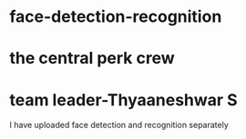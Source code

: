 # face-detection-recognition
# the central perk crew 
# team leader-Thyaaneshwar S
I have uploaded face detection and recognition separately
